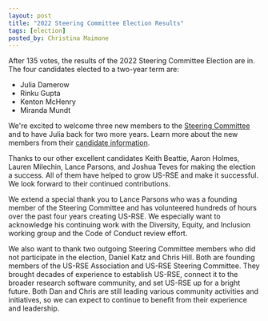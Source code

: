 ```yaml
---
layout: post
title: "2022 Steering Committee Election Results"
tags: [election]
posted_by: Christina Maimone
---
```


After 135 votes, the results of the 2022 Steering Committee Election are in.  The four candidates elected to a two-year term are:

* Julia Damerow
* Rinku Gupta
* Kenton McHenry
* Miranda Mundt

We're excited to welcome three new members to the [Steering Committee](/about/steering-committee/) and to have Julia back for two more years.  Learn more about the new members from their [candidate information](/2022-11-18-sc-candidates/).

Thanks to our other excellent candidates Keith Beattie, Aaron Holmes, Lauren Milechin, Lance Parsons, and Joshua Teves for making the election a success.  All of them have helped to grow US-RSE and make it successful.  We look forward to their continued contributions.  

We extend a special thank you to Lance Parsons who was a founding member of the Steering Committee and has volunteered hundreds of hours over the past four years creating US-RSE.  We especially want to acknowledge his continuing work with the Diversity, Equity, and Inclusion working group and the Code of Conduct review effort.

We also want to thank two outgoing Steering Committee members who did not participate in the election, Daniel Katz and Chris Hill.  Both are founding members of the US-RSE Association and US-RSE Steering Committee.  They brought decades of experience to establish US-RSE, connect it to the broader research software community, and set US-RSE up for a bright future.  Both Dan and Chris are still leading various community activities and initiatives, so we can expect to continue to benefit from their experience and leadership.  
